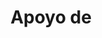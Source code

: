---
title: Apoyo de
image-logo: logo-hivos.jpg
image-name: Logo de Hivos
width-logo: 120px
logo-link: https://hivos.org/
---